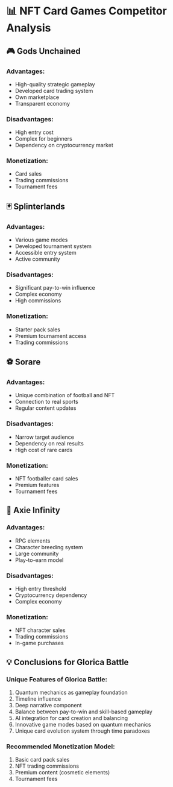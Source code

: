 
# 📊 NFT Card Games Competitor Analysis

## 🎮 Gods Unchained
### Advantages:
- High-quality strategic gameplay
- Developed card trading system
- Own marketplace
- Transparent economy

### Disadvantages:
- High entry cost
- Complex for beginners
- Dependency on cryptocurrency market

### Monetization:
- Card sales
- Trading commissions
- Tournament fees

## 🃏 Splinterlands
### Advantages:
- Various game modes
- Developed tournament system
- Accessible entry system
- Active community

### Disadvantages:
- Significant pay-to-win influence
- Complex economy
- High commissions

### Monetization:
- Starter pack sales
- Premium tournament access
- Trading commissions

## ⚽ Sorare
### Advantages:
- Unique combination of football and NFT
- Connection to real sports
- Regular content updates

### Disadvantages:
- Narrow target audience
- Dependency on real results
- High cost of rare cards

### Monetization:
- NFT footballer card sales
- Premium features
- Tournament fees

## 🎯 Axie Infinity
### Advantages:
- RPG elements
- Character breeding system
- Large community
- Play-to-earn model

### Disadvantages:
- High entry threshold
- Cryptocurrency dependency
- Complex economy

### Monetization:
- NFT character sales
- Trading commissions
- In-game purchases

## 💡 Conclusions for Glorica Battle

### Unique Features of Glorica Battle:
1. Quantum mechanics as gameplay foundation
2. Timeline influence
3. Deep narrative component
4. Balance between pay-to-win and skill-based gameplay
5. AI integration for card creation and balancing
6. Innovative game modes based on quantum mechanics
7. Unique card evolution system through time paradoxes

### Recommended Monetization Model:
1. Basic card pack sales
2. NFT trading commissions
3. Premium content (cosmetic elements)
4. Tournament fees
